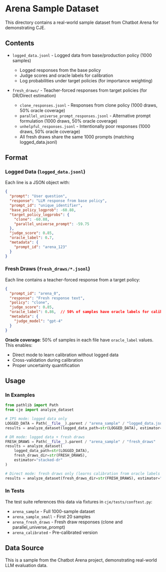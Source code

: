 # Arena Sample Dataset

This directory contains a real-world sample dataset from Chatbot Arena for demonstrating CJE.

## Contents

- `logged_data.jsonl` - Logged data from base/production policy (1000 samples)
  - Logged responses from the base policy
  - Judge scores and oracle labels for calibration
  - Log probabilities under target policies (for importance weighting)

- `fresh_draws/` - Teacher-forced responses from target policies (for DR/Direct estimation)
  - `clone_responses.jsonl` - Responses from clone policy (1000 draws, 50% oracle coverage)
  - `parallel_universe_prompt_responses.jsonl` - Alternative prompt formulation (1000 draws, 50% oracle coverage)
  - `unhelpful_responses.jsonl` - Intentionally poor responses (1000 draws, 50% oracle coverage)
  - All fresh draws share the same 1000 prompts (matching logged_data.jsonl)

## Format

### Logged Data (`logged_data.jsonl`)

Each line is a JSON object with:
```json
{
  "prompt": "User question",
  "response": "LLM response from base policy",
  "prompt_id": "unique_identifier",
  "base_policy_logprob": -60.88,
  "target_policy_logprobs": {
    "clone": -60.88,
    "parallel_universe_prompt": -59.75
  },
  "judge_score": 0.85,
  "oracle_label": 0.7,
  "metadata": {
    "prompt_id": "arena_123"
  }
}
```

### Fresh Draws (`fresh_draws/*.jsonl`)

Each line contains a teacher-forced response from a target policy:
```json
{
  "prompt_id": "arena_0",
  "response": "Fresh response text",
  "policy": "clone",
  "judge_score": 0.85,
  "oracle_label": 0.86,  // 50% of samples have oracle labels for calibration
  "metadata": {
    "judge_model": "gpt-4"
  }
}
```

**Oracle coverage**: 50% of samples in each file have `oracle_label` values. This enables:
- Direct mode to learn calibration without logged data
- Cross-validation during calibration
- Proper uncertainty quantification

## Usage

### In Examples

```python
from pathlib import Path
from cje import analyze_dataset

# IPS mode: logged data only
LOGGED_DATA = Path(__file__).parent / "arena_sample" / "logged_data.jsonl"
results = analyze_dataset(logged_data_path=str(LOGGED_DATA), estimator="calibrated-ips")

# DR mode: logged data + fresh draws
FRESH_DRAWS = Path(__file__).parent / "arena_sample" / "fresh_draws"
results = analyze_dataset(
    logged_data_path=str(LOGGED_DATA),
    fresh_draws_dir=str(FRESH_DRAWS),
    estimator="stacked-dr"
)

# Direct mode: fresh draws only (learns calibration from oracle labels in fresh draws)
results = analyze_dataset(fresh_draws_dir=str(FRESH_DRAWS), estimator="auto")
```

### In Tests

The test suite references this data via fixtures in `cje/tests/conftest.py`:
- `arena_sample` - Full 1000-sample dataset
- `arena_sample_small` - First 20 samples
- `arena_fresh_draws` - Fresh draw responses (clone and parallel_universe_prompt)
- `arena_calibrated` - Pre-calibrated version

## Data Source

This is a sample from the Chatbot Arena project, demonstrating real-world LLM evaluation data.

